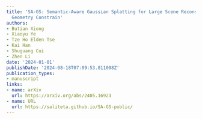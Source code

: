 ```yaml
---
title: 'SA-GS: Semantic-Aware Gaussian Splatting for Large Scene Reconstruction with
  Geometry Constrain'
authors:
- Butian Xiong
- Xiaoyu Ye
- Tze Ho Elden Tse
- Kai Han
- Shuguang Cui
- Zhen Li
date: '2024-01-01'
publishDate: '2024-08-18T07:09:53.811008Z'
publication_types:
- manuscript
links:
- name: arXiv
  url: https://arxiv.org/abs/2405.16923
- name: URL
  url: https://saliteta.github.io/SA-GS-public/
---
```


